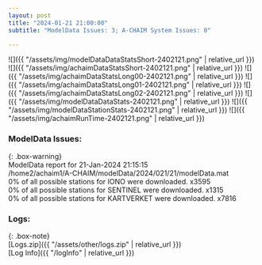 ```yaml
---
layout: post
title: "2024-01-21 21:00:00"
subtitle: "ModelData Issues: 3; A-CHAIM System Issues: 0"

---
```


![]({{ "/assets/img/modelDataDataStatsShort-2402121.png" | relative_url }})
![]({{ "/assets/img/achaimDataStatsShort-2402121.png" | relative_url }})
![]({{ "/assets/img/achaimDataStatsLong00-2402121.png" | relative_url }})
![]({{ "/assets/img/achaimDataStatsLong01-2402121.png" | relative_url }})
![]({{ "/assets/img/achaimDataStatsLong02-2402121.png" | relative_url }})
![]({{ "/assets/img/modelDataDataStats-2402121.png" | relative_url }})
![]({{ "/assets/img/modelDataStationStats-2402121.png" | relative_url }})
![]({{ "/assets/img/achaimRunTime-2402121.png" | relative_url }})


### ModelData Issues:  
  
{: .box-warning}  
 ModelData report for 21-Jan-2024 21:15:15   
 /home2/achaim1/A-CHAIM/modelData/2024/021/21/modelData.mat   
 0% of all possible stations for IONO were downloaded. x3595   
 0% of all possible stations for SENTINEL were downloaded. x1315   
 0% of all possible stations for KARTVERKET were downloaded. x7816   
  


### Logs:  
  
{: .box-note}  
[Logs.zip]({{ "/assets/other/logs.zip" | relative_url }})  
[Log Info]({{ "/logInfo" | relative_url }})  
